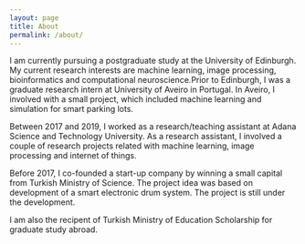 ```yaml
---
layout: page
title: About
permalink: /about/
---
```

I am currently pursuing a postgraduate study at the University of Edinburgh. My current research interests 
are machine learning, image processing, bioinformatics and computational neuroscience.Prior to Edinburgh, 
I was a graduate research intern at University of Aveiro in Portugal. In Aveiro, I involved with a small project, which 
included machine learning and simulation for smart parking lots. 

Between 2017 and 2019, I worked as a research/teaching assistant at Adana Science and Technology University. As a research assistant, 
I involved a couple of research projects related with machine learning, image processing and internet of things. 

Before 2017, I co-founded a start-up company by winning a small capital from Turkish Ministry of Science. The project idea was based 
on development of a smart electronic drum system. The project is still under the development.   

I am also the recipent of Turkish Ministry of Education Scholarship for graduate study abroad. 